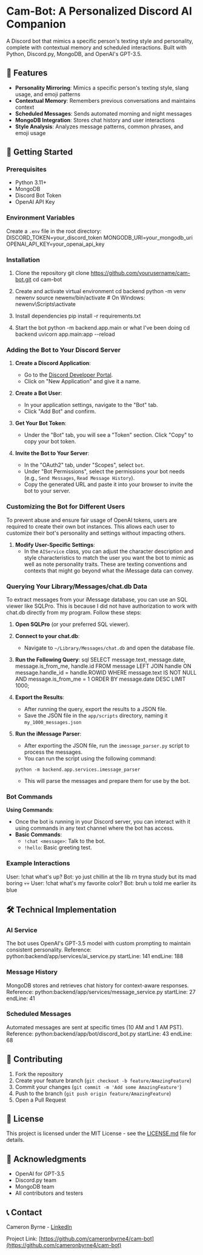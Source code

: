 # Cam-Bot: A Personalized Discord AI Companion

A Discord bot that mimics a specific person's texting style and personality, complete with contextual memory and scheduled interactions. Built with Python, Discord.py, MongoDB, and OpenAI's GPT-3.5.

## 🌟 Features

- **Personality Mirroring**: Mimics a specific person's texting style, slang usage, and emoji patterns
- **Contextual Memory**: Remembers previous conversations and maintains context
- **Scheduled Messages**: Sends automated morning and night messages
- **MongoDB Integration**: Stores chat history and user interactions
- **Style Analysis**: Analyzes message patterns, common phrases, and emoji usage

## 🚀 Getting Started

### Prerequisites

- Python 3.11+
- MongoDB
- Discord Bot Token
- OpenAI API Key

### Environment Variables

Create a `.env` file in the root directory:
DISCORD_TOKEN=your_discord_token
MONGODB_URI=your_mongodb_uri
OPENAI_API_KEY=your_openai_api_key

### Installation

1. Clone the repository
git clone https://github.com/yourusername/cam-bot.git
cd cam-bot

2. Create and activate virtual environment
cd backend
python -m venv newenv
source newenv/bin/activate # On Windows: newenv\Scripts\activate

3. Install dependencies
pip install -r requirements.txt

4. Start the bot
python -m backend.app.main
or what I've been doing
cd backend
uvicorn app.main:app --reload


### Adding the Bot to Your Discord Server

1. **Create a Discord Application**:
   - Go to the [Discord Developer Portal](https://discord.com/developers/applications).
   - Click on "New Application" and give it a name.

2. **Create a Bot User**:
   - In your application settings, navigate to the "Bot" tab.
   - Click "Add Bot" and confirm.

3. **Get Your Bot Token**:
   - Under the "Bot" tab, you will see a "Token" section. Click "Copy" to copy your bot token.

4. **Invite the Bot to Your Server**:
   - In the "OAuth2" tab, under "Scopes", select `bot`.
   - Under "Bot Permissions", select the permissions your bot needs (e.g., `Send Messages`, `Read Message History`).
   - Copy the generated URL and paste it into your browser to invite the bot to your server.

### Customizing the Bot for Different Users

To prevent abuse and ensure fair usage of OpenAI tokens, users are required to create their own bot instances. This allows each user to customize their bot's personality and settings without impacting others.

1. **Modify User-Specific Settings**:
   - In the `AIService` class, you can adjust the character description and style characteristics to match the user you want the bot to mimic as well as note personality traits. These are texting conventions and contexts that might go beyond what the iMessage data can convey.

### Querying Your Library/Messages/chat.db Data

To extract messages from your iMessage database, you can use an SQL viewer like SQLPro. This is because I did not have authorization to work with chat.db directly from my program. Follow these steps:

1. **Open SQLPro** (or your preferred SQL viewer).
2. **Connect to your chat.db**:
   - Navigate to `~/Library/Messages/chat.db` and open the database file.

3. **Run the Following Query**:
sql
SELECT
message.text,
message.date,
message.is_from_me,
handle.id
FROM message
LEFT JOIN handle ON message.handle_id = handle.ROWID
WHERE message.text IS NOT NULL
AND message.is_from_me = 1
ORDER BY message.date DESC
LIMIT 1000;

4. **Export the Results**:
   - After running the query, export the results to a JSON file.
   - Save the JSON file in the `app/scripts` directory, naming it `my_1000_messages.json`

5. **Run the iMessage Parser**:
   - After exporting the JSON file, run the `imessage_parser.py` script to process the messages.
   - You can run the script using the following command:
   ```
   python -m backend.app.services.imessage_parser
   ```
   - This will parse the messages and prepare them for use by the bot.

### Bot Commands
**Using Commands**:
   - Once the bot is running in your Discord server, you can interact with it using commands in any text channel where the bot has access.
   - **Basic Commands**:
     - `!chat <message>`: Talk to the bot.
     - `!hello`: Basic greeting test.

### Example Interactions
User: !chat what's up?
Bot: yo just chillin at the lib rn tryna study but its mad boring 💀💀
User: !chat what's my favorite color?
Bot: bruh u told me earlier its blue


## 🛠 Technical Implementation

### AI Service
The bot uses OpenAI's GPT-3.5 model with custom prompting to maintain consistent personality. Reference:
python:backend/app/services/ai_service.py
startLine: 141
endLine: 188

### Message History
MongoDB stores and retrieves chat history for context-aware responses. Reference:
python:backend/app/services/message_service.py
startLine: 27
endLine: 41

### Scheduled Messages
Automated messages are sent at specific times (10 AM and 1 AM PST). Reference:
python:backend/app/bot/discord_bot.py
startLine: 43
endLine: 68

## 🤝 Contributing

1. Fork the repository
2. Create your feature branch (`git checkout -b feature/AmazingFeature`)
3. Commit your changes (`git commit -m 'Add some AmazingFeature'`)
4. Push to the branch (`git push origin feature/AmazingFeature`)
5. Open a Pull Request

## 📝 License

This project is licensed under the MIT License - see the [LICENSE.md](LICENSE.md) file for details.

## 🙏 Acknowledgments

- OpenAI for GPT-3.5
- Discord.py team
- MongoDB team
- All contributors and testers

## 📞 Contact

Cameron Byrne - [LinkedIn](https://www.linkedin.com/in/cameronbyrne00/)

Project Link: [https://github.com/cameronbyrne4/cam-bot](https://github.com/cameronbyrne4/cam-bot)